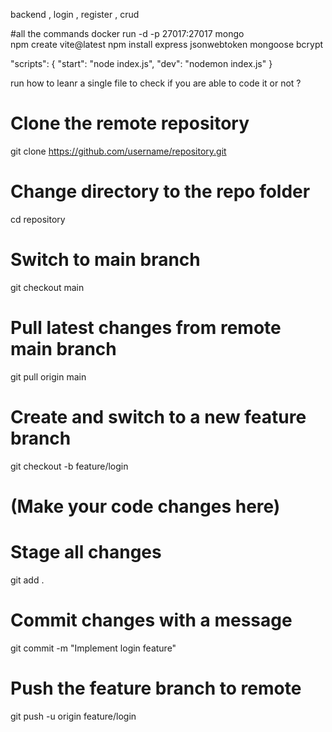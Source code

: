 backend ,  login , register , crud

#all the commands 
docker run -d -p 27017:27017 mongo
\
npm create vite@latest
npm install express jsonwebtoken mongoose bcrypt

"scripts": {
  "start": "node index.js",
  "dev": "nodemon index.js"
}

run how to leanr a single file to check if you are able to code it or not ? 
# Clone the remote repository
git clone https://github.com/username/repository.git

# Change directory to the repo folder
cd repository

# Switch to main branch
git checkout main

# Pull latest changes from remote main branch
git pull origin main

# Create and switch to a new feature branch
git checkout -b feature/login

# (Make your code changes here)

# Stage all changes
git add .

# Commit changes with a message
git commit -m "Implement login feature"

# Push the feature branch to remote
git push -u origin feature/login

